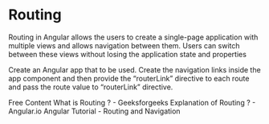# Routing

Routing in Angular allows the users to create a single-page application with multiple views and allows navigation between them. Users can switch between these views without losing the application state and properties

Create an Angular app that to be used.
Create the navigation links inside the app component and then provide the “routerLink” directive to each route and pass the route value to “routerLink” directive.

<ResourceGroupTitle>Free Content</ResourceGroupTitle>
<BadgeLink colorScheme='yellow' badgeText='Read' href='https://www.geeksforgeeks.org/routing-in-angular-9-10/'>What is Routing ? - Geeksforgeeks </BadgeLink>
<BadgeLink colorScheme='yellow' badgeText='Read' href='https://angular.io/guide/router'>Explanation of Routing ? - Angular.io </BadgeLink>
<BadgeLink badgeText='Watch' href='https://www.youtube.com/watch?v=Nehk4tBxD4o'>Angular Tutorial - Routing and Navigation</BadgeLink>
